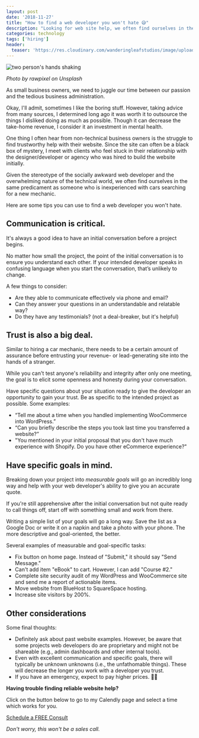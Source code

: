 ```yaml
---
layout: post
date: '2018-11-27'
title: "How to find a web developer you won't hate 😅"
description: "Looking for web site help, we often find ourselves in the same predicament as someone who is inexperienced with cars searching for a new mechanic. Here are some tips you can use to find a web developer you won't hate."
categories: technology
tags: ['hiring']
header:
  teaser: 'https://res.cloudinary.com/wanderingleafstudios/image/upload/b_auto,c_pad,g_center,h_630,w_1200/v1537890988/chrisjmears.com/blog/rawpixel-699806-unsplash.jpg'
---
```


![two person's hands shaking](https://res.cloudinary.com/wanderingleafstudios/image/upload/v1543340510/chrisjmears.com/blog/rawpixel-699806-unsplash.jpg)

<div class="text-right text-gray-500 text-sm mb-6">
  <em>Photo by rawpixel on Unsplash</em>
</div>

As small business owners, we need to juggle our time between our passion and the tedious business administration.

Okay, I'll admit, sometimes I like the boring stuff. However, taking advice from many sources, I determined long ago it was worth it to outsource the things I disliked doing as much as possible. Though it can decrease the take-home revenue, I consider it an investment in mental health.

One thing I often hear from non-technical business owners is the struggle to find trustworthy help with their website. Since the site can often be a black box of mystery, I meet with clients who feel stuck in their relationship with the designer/developer or agency who was hired to build the website initially.

Given the stereotype of the socially awkward web developer and the overwhelming nature of the technical world, we often find ourselves in the same predicament as someone who is inexperienced with cars searching for a new mechanic.

Here are some tips you can use to find a web developer you won't hate.

## Communication is critical.

It's always a good idea to have an initial conversation before a project begins.

No matter how small the project, the point of the initial conversation is to ensure you understand each other. If your intended developer speaks in confusing language when you start the conversation, that’s unlikely to change.

A few things to consider:

- Are they able to communicate effectively via phone and email?
- Can they answer your questions in an understandable and relatable way?
- Do they have any testimonials? (not a deal-breaker, but it's helpful)

## Trust is also a big deal.

Similar to hiring a car mechanic, there needs to be a certain amount of assurance before entrusting your revenue- or lead-generating site into the hands of a stranger.

While you can't test anyone's reliability and integrity after only one meeting, the goal is to elicit some openness and honesty during your conversation.

Have specific questions about your situation ready to give the developer an opportunity to gain your trust. Be as specific to the intended project as possible. Some examples:

- “Tell me about a time when you handled implementing WooCommerce into WordPress.”
- “Can you briefly describe the steps you took last time you transferred a website?”
- "You mentioned in your initial proposal that you don't have much experience with Shopify. Do you have other eCommerce experience?"

## Have specific goals in mind.

Breaking down your project into _measurable goals_ will go an incredibly long way and help with your web developer's ability to give you an accurate quote.

If you're still apprehensive after the initial conversation but not quite ready to call things off, start off with something small and work from there.

Writing a simple list of your goals will go a long way. Save the list as a Google Doc or write it on a napkin and take a photo with your phone. The more descriptive and goal-oriented, the better.

Several examples of measurable and goal-specific tasks:

- Fix button on home page. Instead of "Submit," it should say "Send Message."
- Can't add item "eBook" to cart. However, I can add "Course #2."
- Complete site security audit of my WordPress and WooCommerce site and send me a report of actionable items.
- Move website from BlueHost to SquareSpace hosting.
- Increase site visitors by 200%.

## Other considerations

Some final thoughts:

- Definitely ask about past website examples. However, be aware that some projects web developers do are proprietary and might not be shareable (e.g., admin dashboards and other internal tools).
- Even with excellent communication and specific goals, there will typically be unknown unknowns (i.e., the unfathomable things). These will decrease the longer you work with a developer you trust.
- If you have an emergency, expect to pay higher prices. 🤷‍♂️

<div class="text-center mt-10 border bg-gray-100 p-6">
  <p>
    <strong class="text-2xl">Having trouble finding reliable website help?</strong>
  </p>
  <p>
    Click on the button below to go to my Calendly page and select a time which works for you.
  </p>
  <p>
    <a href="https://calendly.com/chrisjmears/website-woes-intro" class="js-event-track bg-green-700 border-2 border-white hover:bg-green-500 font-semibold py-3 px-5 rounded shadow-md hover:shadow-none text-2xl inline-block no-underline">
      <span class="text-white">Schedule a FREE Consult</span>
    </a>
  </p>
  <p>
    <em class="text-base">Don't worry, this won't be a sales call.</em>
  </p>
</div>
